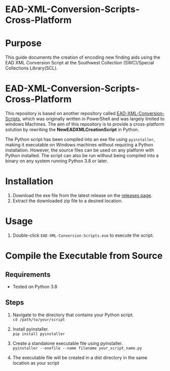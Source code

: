 # EAD-XML-Conversion-Scripts-Cross-Platform

# Purpose
This guide documents the creation of encoding new finding aids using the EAD XML Conversion Script at the Southwest Collection (SWC)/Special Collections Library(SCL).

# EAD-XML-Conversion-Scripts-Cross-Platform

This repository is based on another repository called [EAD-XML-Conversion-Scripts](https://github.com/RWTTU/EAD-XML-Conversion-Scripts), which was originally written in PowerShell and was largely limited to windows Machines. The aim of this repository is to provide a cross-platform solution by rewriting the **NewEADXMLCreationScript** in Python.

The Python script has been compiled into an exe file using `pyinstaller`, making it executable on Windows machines without requiring a Python installation. However, the source files can be used on any platform with Python installed. The script can also be run without being compiled into a binary on any system running Python 3.8 or later.

# Installation

1. Download the exe file from the latest release on the [releases page](https://github.com/mrstephenson2142/EAD-XML-Conversion-Scripts-Cross-Platform/releases).
2. Extract the downloaded zip file to a desired location.

# Usage

1. Double-click `EAD-XML-Conversion-Scripts.exe` to execute the script.

# Compile the Executable from Source

## Requirements

- Tested on Python 3.8

## Steps

1.  Navigate to the directory that contains your Python script.  
`cd /path/to/your/script`

2. Install pyinstaller.  
`pip install pyinstaller`

3. Create a standalone executable file using pyinstaller.  
`pyinstaller --onefile --name filename your_script_name.py`

4. The executable file will be created in a dist directory in the same location as your script





